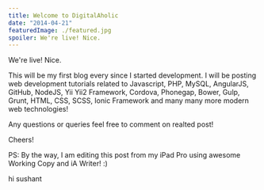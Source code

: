 ```yaml
---
title: Welcome to DigitalAholic
date: "2014-04-21"
featuredImage: ./featured.jpg
spoiler: We're live! Nice.
---
```


We're live! Nice.

<!-- end -->

This will be my first blog every since I started development. I will be posting web development tutorials related to Javascript, PHP, MySQL, AngularJS, GitHub, NodeJS, Yii Yii2 Framework, Cordova, Phonegap, Bower, Gulp, Grunt, HTML, CSS, SCSS, Ionic Framework and many many more modern web technologies!

Any questions or queries feel free to comment on realted post!

Cheers!

PS: By the way, I am editing this post from my iPad Pro using awesome Working Copy and iA Writer! :)

hi sushant 
